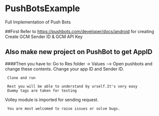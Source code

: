 # PushBotsExample
Full Implementation of Push Bots

##First Refer to https://pushbots.com/developer/docs/android for creating Create GCM Sender ID & GCM API Key 
  
## Also make new project on PushBot to get AppID


####Then you have to:
     Go to Res folder -> Values --> Open pushbots and change these contents. 
     Change your app ID and Sender ID.
     

     Clone and run 

     Rest you will be able to understand by urself.It's very easy
     Dummy tags are taken for testing
     

Volley module is imported for sending request.

     You are most welcomed to raise issues or solve bugs.
    
    

     

